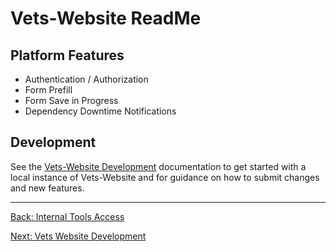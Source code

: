 # Vets-Website ReadMe


## Platform Features

* Authentication / Authorization
* Form Prefill
* Form Save in Progress
* Dependency Downtime Notifications

## Development

See the [Vets-Website Development](./development) documentation to get started with
a local instance of Vets-Website and for guidance on how to submit changes and
new features.

<hr>

[Back: Internal Tools Access](../internal-tools-access.md)

[Next: Vets Website Development](vets-website/development.md)
